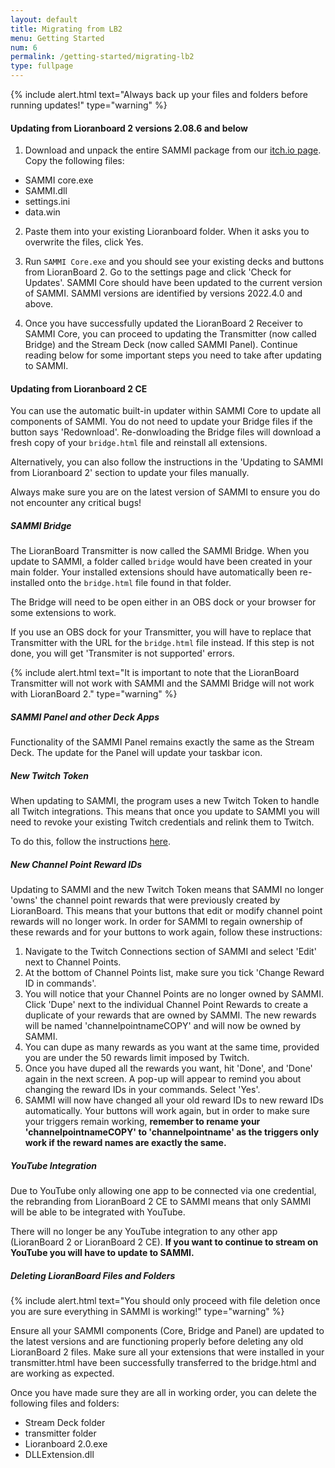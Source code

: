 ```yaml
---
layout: default
title: Migrating from LB2
menu: Getting Started
num: 6
permalink: /getting-started/migrating-lb2
type: fullpage
---
```


{% include alert.html text="Always back up your files and folders before running updates!" type="warning" %} 

#### Updating from Lioranboard 2 versions 2.08.6 and below
1. Download and unpack the entire SAMMI package from our [itch.io page](https://sammisolutions.itch.io/sammi). Copy the following files:
- SAMMI core.exe
- SAMMI.dll
- settings.ini
- data.win

2. Paste them into your existing Lioranboard folder. When it asks you to overwrite the files, click Yes. 

3. Run `SAMMI Core.exe` and you should see your existing decks and buttons from LioranBoard 2. Go to the settings page and click 'Check for Updates'. SAMMI Core should have been updated to the current version of SAMMI. SAMMI versions are identified by versions 2022.4.0 and above.

4. Once you have successfully updated the LioranBoard 2 Receiver to SAMMI Core, you can proceed to updating the Transmitter (now called Bridge) and the Stream Deck (now called SAMMI Panel). Continue reading below for some important steps you need to take after updating to SAMMI.

#### Updating from Lioranboard 2 CE
You can use the automatic built-in updater within SAMMI Core to update all components of SAMMI. You do not need to update your Bridge files if the button says 'Redownload'. Re-donwloading the Bridge files will download a fresh copy of your `bridge.html` file and reinstall all extensions. 

Alternatively, you can also follow the instructions in the 'Updating to SAMMI from Lioranboard 2' section to update your files manually.

Always make sure you are on the latest version of SAMMI to ensure you do not encounter any critical bugs! 
 
##### SAMMI Bridge
The LioranBoard Transmitter is now called the SAMMI Bridge. When you update to SAMMI, a folder called `bridge` would have been created in your main folder. Your installed extensions should have automatically been re-installed onto the `bridge.html` file found in that folder. 

The Bridge will need to be open either in an OBS dock or your browser for some extensions to work. 

If you use an OBS dock for your Transmitter, you will have to replace that Transmitter with the URL for the `bridge.html` file instead. If this step is not done, you will get 'Transmiter is not supported' errors.  

{% include alert.html text="It is important to note that the LioranBoard Transmitter will not work with SAMMI and the SAMMI Bridge will not work with LioranBoard 2." type="warning" %} 

##### SAMMI Panel and other Deck Apps
Functionality of the SAMMI Panel remains exactly the same as the Stream Deck. The update for the Panel will update your taskbar icon. 

##### New Twitch Token
When updating to SAMMI, the program uses a new Twitch Token to handle all Twitch integrations. This means that once you update to SAMMI you will need to revoke your existing Twitch credentials and relink them to Twitch. 

To do this, follow the instructions [here](https://sammi.solutions/docs/integrations/twitch).

##### New Channel Point Reward IDs
Updating to SAMMI and the new Twitch Token means that SAMMI no longer 'owns' the channel point rewards that were previously created by LioranBoard. This means that your buttons that edit or modify channel point rewards will no longer work. In order for SAMMI to regain ownership of these rewards and for your buttons to work again, follow these instructions: 
1. Navigate to the Twitch Connections section of SAMMI and select 'Edit' next to Channel Points.
2. At the bottom of Channel Points list, make sure you tick 'Change Reward ID in commands'. 
3. You will notice that your Channel Points are no longer owned by SAMMI. Click 'Dupe' next to the individual Channel Point Rewards to create a duplicate of your rewards that are owned by SAMMI. The new rewards will be named 'channelpointnameCOPY' and will now be owned by SAMMI. 
4. You can dupe as many rewards as you want at the same time, provided you are under the 50 rewards limit imposed by Twitch.
5. Once you have duped all the rewards you want, hit 'Done', and 'Done' again in the next screen. A pop-up will appear to remind you about changing the reward IDs in your commands. Select 'Yes'. 
6. SAMMI will now have changed all your old reward IDs to new reward IDs automatically. Your buttons will work again, but in order to make sure your triggers remain working, **remember to rename your 'channelpointnameCOPY' to 'channelpointname' as the triggers only work if the reward names are exactly the same.**

##### YouTube Integration
Due to YouTube only allowing one app to be connected via one credential, the rebranding from LioranBoard 2 CE to SAMMI means that only SAMMI will be able to be integrated with YouTube. 

There will no longer be any YouTube integration to any other app (LioranBoard 2 or LioranBoard 2 CE). **If you want to continue to stream on YouTube you will have to update to SAMMI.** 

##### Deleting LioranBoard Files and Folders
{% include alert.html text="You should only proceed with file deletion once you are sure everything in SAMMI is working!" type="warning" %}

Ensure all your SAMMI components (Core, Bridge and Panel) are updated to the latest versions and are functioning properly before deleting any old LioranBoard 2 files. Make sure all your extensions that were installed in your transmitter.html have been successfully transferred to the bridge.html and are working as expected. 

Once you have made sure they are all in working order, you can delete the following files and folders:
- Stream Deck folder
- transmitter folder
- Lioranboard 2.0.exe
- DLLExtension.dll

